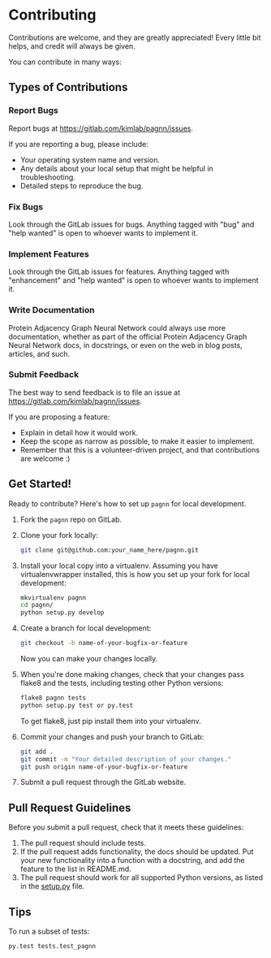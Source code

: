 # Contributing

Contributions are welcome, and they are greatly appreciated! Every
little bit helps, and credit will always be given.

You can contribute in many ways:

## Types of Contributions

### Report Bugs

Report bugs at https://gitlab.com/kimlab/pagnn/issues.

If you are reporting a bug, please include:

* Your operating system name and version.
* Any details about your local setup that might be helpful in troubleshooting.
* Detailed steps to reproduce the bug.

### Fix Bugs

Look through the GitLab issues for bugs. Anything tagged with "bug"
and "help wanted" is open to whoever wants to implement it.

### Implement Features

Look through the GitLab issues for features. Anything tagged with "enhancement"
and "help wanted" is open to whoever wants to implement it.

### Write Documentation

Protein Adjacency Graph Neural Network could always use more documentation, whether as part of the
official Protein Adjacency Graph Neural Network docs, in docstrings, or even on the web in blog posts,
articles, and such.

### Submit Feedback

The best way to send feedback is to file an issue at https://gitlab.com/kimlab/pagnn/issues.

If you are proposing a feature:

* Explain in detail how it would work.
* Keep the scope as narrow as possible, to make it easier to implement.
* Remember that this is a volunteer-driven project, and that contributions
  are welcome :)

## Get Started!

Ready to contribute? Here's how to set up `pagnn` for local development.

1. Fork the `pagnn` repo on GitLab.
1. Clone your fork locally:

    ```bash
    git clone git@github.com:your_name_here/pagnn.git
    ```

1. Install your local copy into a virtualenv. Assuming you have virtualenvwrapper installed, this is how you set up your fork for local development:

    ```bash
    mkvirtualenv pagnn
    cd pagnn/
    python setup.py develop
    ```

1. Create a branch for local development:

    ```bash
    git checkout -b name-of-your-bugfix-or-feature
    ```

    Now you can make your changes locally.

1. When you're done making changes, check that your changes pass flake8 and the tests, including testing other Python versions:

    ```bash
    flake8 pagnn tests
    python setup.py test or py.test
    ```

    To get flake8, just pip install them into your virtualenv.

1. Commit your changes and push your branch to GitLab:

    ```bash
    git add .
    git commit -m "Your detailed description of your changes."
    git push origin name-of-your-bugfix-or-feature
    ```

1. Submit a pull request through the GitLab website.

## Pull Request Guidelines

Before you submit a pull request, check that it meets these guidelines:

1. The pull request should include tests.
1. If the pull request adds functionality, the docs should be updated. Put
   your new functionality into a function with a docstring, and add the
   feature to the list in README.md.
1. The pull request should work for all supported Python versions, as listed
   in the [setup.py](setup.py) file.

## Tips

To run a subset of tests:

```bash
py.test tests.test_pagnn
```

